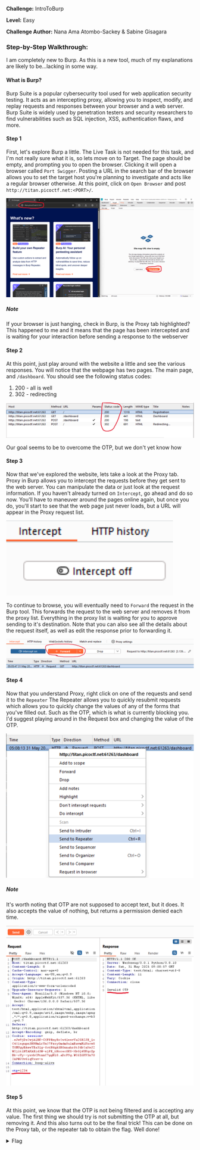 **Challenge:** IntroToBurp

**Level:** Easy

**Challenge Author:** Nana Ama Atombo-Sackey & Sabine Gisagara



### Step-by-Step Walkthrough:
I am completely new to Burp. As this is a new tool, much of my explanations are likely to be...lacking in some way. 

#### What is Burp?
Burp Suite is a popular cybersecurity tool used for web application security testing. It acts as an intercepting proxy, allowing you to inspect, modify, and replay requests and responses between your browser and a web server. Burp Suite is widely used by penetration testers and security researchers to find vulnerabilities such as SQL injection, XSS, authentication flaws, and more.

#### Step 1
First, let's explore Burp a little. The Live Task is not needed for this task, and I'm not really sure what it is, so lets move on to Target. The page should be empty, and prompting you to open the browser. Clicking it will open a browser called `Port Swigger`. Posting a URL in the search bar of the browser allows you to set the target host you're planning to investigate and acts like a regular browser otherwise. At this point, click on `Open Browser` and post `http://titan.picoctf.net:<PORT>/`.

![BurpSuiteTarget](images/Step1.png)

##### Note
If your browser is just hanging, check in Burp, is the Proxy tab highlighted? This happened to me and it means that the page has been intercepted and is waiting for your interaction before sending a response to the webserver

#### Step 2
At this point, just play around with the website a little and see the various responses. You will notice that the webpage has two pages. The main page, and `/dashboard`. You should see the following status codes:

1. 200 - all is well
2. 302 - redirecting

![Status](images/Status.png)

Our goal seems to be to overcome the OTP, but we don't yet know how

#### Step 3
Now that we've explored the website, lets take a look at the Proxy tab. Proxy in Burp allows you to intercept the requests before they get sent to the web server. You can manipulate the data or just look at the request information. If you haven't already turned on `Intercept`, go ahead and do so now. You'll have to maneuver around the pages online again, but once you do, you'll start to see that the web page just never loads, but a URL will appear in the Proxy request list.

![Intercept](images/Intercept.png)

To continue to browse, you will eventually need to `Forward` the request in the Burp tool. This forwards the request to the web server and removes it from the proxy list. Everything in the proxy list is waiting for you to approve sending to it's destination. Note that you can also see all the details about the request itself, as well as edit the response prior to forwarding it.

![Forward](images/Forward.png)

#### Step 4
Now that you understand Proxy, right click on one of the requests and send it to the `Repeater` The Repeater allows you to quickly resubmit requests which allows you to quickly change the values of any of the forms that you've filled out. Such as the OTP, which is what is currently blocking you. I'd suggest playing around in the Request box and changing the value of the OTP.

![Repeater](images/Repeater.png)

##### Note
It's worth noting that OTP are not supposed to accept text, but it does. It also accepts the value of nothing, but returns a permission denied each time.

![Repeater Requests](images/RepeaterRequest.png)

#### Step 5
At this point, we know that the OTP is not being filtered and is accepting any value. The first thing we should try is not submitting the OTP at all, but removing it. And this also turns out to be the final trick! This can be done on the Proxy tab, or the repeater tab to obtain the flag. Well done!


<details><summary>Flag</summary>
    <pre>
    picoCTF{#0TP_Bypvss_SuCc3$S_e1eb16ed}
    </pre>
   </details>